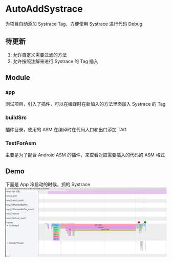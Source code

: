 # AutoAddSystrace
为项目自动添加 Systrace Tag，方便使用 Systrace 进行代码 Debug

## 待更新
1. 允许自定义需要过滤的方法
2. 允许按照注解来进行 Systrace 的 Tag 插入

## Module
### app 
测试项目，引入了插件，可以在编译时在新加入的方法里面加入 Systrace 的 Tag

### buildSrc
插件目录，使用的 ASM 在编译时在代码入口和出口添加 TAG

### TestForAsm
主要是为了配合 Android ASM 的插件，来查看对应需要插入的代码的 ASM 格式

## Demo
下面是 App 冷启动的时候，抓的 Systrace
![Demo](/pic/systrace_demo.png)